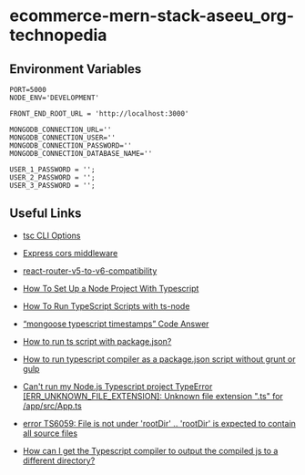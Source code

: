 # ecommerce-mern-stack-aseeu_org-technopedia

## Environment Variables

```env
PORT=5000
NODE_ENV='DEVELOPMENT'

FRONT_END_ROOT_URL = 'http://localhost:3000'

MONGODB_CONNECTION_URL=''
MONGODB_CONNECTION_USER=''
MONGODB_CONNECTION_PASSWORD=''
MONGODB_CONNECTION_DATABASE_NAME=''

USER_1_PASSWORD = '';
USER_2_PASSWORD = '';
USER_3_PASSWORD = '';

```

## Useful Links

- [tsc CLI Options](https://www.typescriptlang.org/docs/handbook/compiler-options.html)

- [Express cors middleware](https://expressjs.com/en/resources/middleware/cors.html)

- [react-router-v5-to-v6-compatibility](https://codesandbox.io/s/react-router-v5-to-v6-compatibility-tlhb4?file=/src/src/element-wrapper.jsx:26-73)

- [How To Set Up a Node Project With Typescript](https://www.digitalocean.com/community/tutorials/setting-up-a-node-project-with-typescript)

- [How To Run TypeScript Scripts with ts-node
  ](https://www.digitalocean.com/community/tutorials/typescript-running-typescript-ts-node)

- [“mongoose typescript timestamps” Code Answer](https://www.codegrepper.com/code-examples/typescript/mongoose+typescript+timestamps)

- [How to run ts script with package.json?](https://stackoverflow.com/questions/59468082/how-to-run-ts-script-with-package-json)

- [How to run typescript compiler as a package.json script without grunt or gulp](https://stackoverflow.com/a/57563174/13961420)

- [Can't run my Node.js Typescript project TypeError [ERR_UNKNOWN_FILE_EXTENSION]: Unknown file extension ".ts" for /app/src/App.ts](https://stackoverflow.com/questions/62096269/cant-run-my-node-js-typescript-project-typeerror-err-unknown-file-extension)

- [error TS6059: File is not under 'rootDir' .. 'rootDir' is expected to contain all source files](https://stackoverflow.com/questions/57422458/error-ts6059-file-is-not-under-rootdir-rootdir-is-expected-to-contain-al)

- [How can I get the Typescript compiler to output the compiled js to a different directory?](https://stackoverflow.com/questions/24454371/how-can-i-get-the-typescript-compiler-to-output-the-compiled-js-to-a-different-d)
